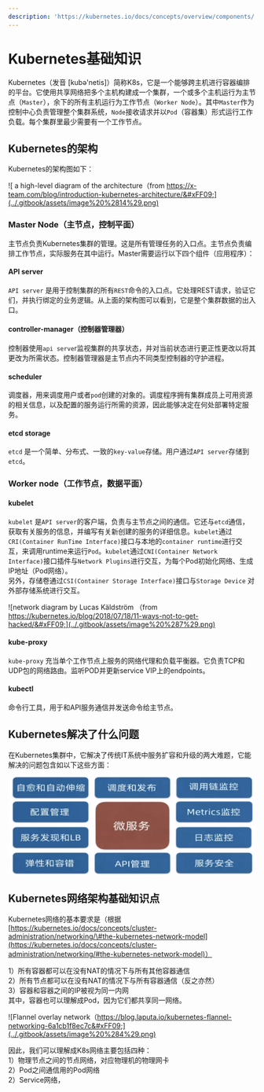 ```yaml
---
description: 'https://kubernetes.io/docs/concepts/overview/components/'
---
```


# Kubernetes基础知识

Kubernetes（发音 \[kubə'netis\]）简称K8s，它是一个能够跨主机进行容器编排的平台。它使用共享网络把多个主机构建成一个集群，一个或多个主机运行为主节点（`Master`），余下的所有主机运行为工作节点（`Worker Node`）。其中`Master`作为控制中心负责管理整个集群系统，`Node`接收请求并以`Pod`（容器集）形式运行工作负载。每个集群里最少需要有一个工作节点。

## Kubernetes的架构

Kubernetes的架构图如下：

![ a high-level diagram of the architecture&#xFF08;from https://x-team.com/blog/introduction-kubernetes-architecture/&#xFF09;](../.gitbook/assets/image%20%2814%29.png)

### Master Node（主节点，控制平面） <a id="masternode"></a>

主节点负责Kubernetes集群的管理。这是所有管理任务的入口点。主节点负责编排工作节点，实际服务在其中运行。Master需要运行以下四个组件（应用程序）：

#### API server <a id="apiserver"></a>

`API server` 是用于控制集群的所有`REST`命令的入口点。它处理REST请求，验证它们，并执行绑定的业务逻辑。从上面的架构图可以看到，它是整个集群数据的出入口。

#### controller-manager（控制器管理器） <a id="controllermanager"></a>

控制器使用`api serve`r监视集群的共享状态，并对当前状态进行更正性更改以将其更改为所需状态。控制器管理器是主节点内不同类型控制器的守护进程。

#### scheduler <a id="scheduler"></a>

调度器，用来调度用户或者`pod`创建的对象的。调度程序拥有集群成员上可用资源的相关信息，以及配置的服务运行所需的资源，因此能够决定在何处部署特定服务。

#### etcd storage <a id="etcdstorage"></a>

`etcd` 是一个简单、分布式、一致的`key-value`存储。用户通过`API server`存储到`etcd`。

### Worker node（工作节点，数据平面） <a id="workernode"></a>

#### kubelet <a id="kubelet"></a>

`kubelet` 是`API server`的客户端，负责与主节点之间的通信。它还与`etcd`通信，获取有关服务的信息，并编写有关新创建的服务的详细信息。`kubelet`通过`CRI(Container RunTime Interface)`接口与本地的`container runtime`进行交互，来调用runtime来运行`Pod`。`kubelet`通过`CNI(Container Network Interface)`接口插件与`Network Plugins`进行交互，为每个Pod初始化网络、生成IP地址（Pod网络）。  
另外，存储卷通过`CSI(Container Storage Interface)`接口与`Storage Device` 对外部存储系统进行交互。

![network diagram by Lucas K&#xE4;ldstr&#xF6;m &#xFF08;from https://kubernetes.io/blog/2018/07/18/11-ways-not-to-get-hacked/&#xFF09;](../.gitbook/assets/image%20%287%29.png)

#### kube-proxy <a id="kubeproxy"></a>

`kube-proxy` 充当单个工作节点上服务的网络代理和负载平衡器。它负责TCP和UDP包的网络路由。监听POD并更新service VIP上的endpoints。

#### kubectl <a id="kubectl"></a>

命令行工具，用于和API服务通信并发送命令给主节点。

## Kubernetes解决了什么问题

在Kubernetes集群中，它解决了传统IT系统中服务扩容和升级的两大难题，它能解决的问题包含如以下这些方面：

![](../.gitbook/assets/k8s-jie-jue-de-wen-ti.png)

##  Kubernetes网络架构基础知识点

Kubernetes网络的基本要求是（根据[https://kubernetes.io/docs/concepts/cluster-administration/networking/\#the-kubernetes-network-model](https://kubernetes.io/docs/concepts/cluster-administration/networking/#the-kubernetes-network-model)）

1）所有容器都可以在没有NAT的情况下与所有其他容器通信  
2）所有节点都可以在没有NAT的情况下与所有容器通信（反之亦然）  
3）容器和容器之间的IP被视为同一内网  
其中，容器也可以理解成Pod，因为它们都共享同一网络。

![Flannel overlay network&#xFF08;https://blog.laputa.io/kubernetes-flannel-networking-6a1cb1f8ec7c&#xFF09;](../.gitbook/assets/image%20%284%29.png)

因此，我们可以理解成K8s网络主要包括四种：  
1）物理节点之间的节点网络，对应物理机的物理网卡  
2）Pod之间通信用的Pod网络  
2）Service网络，










